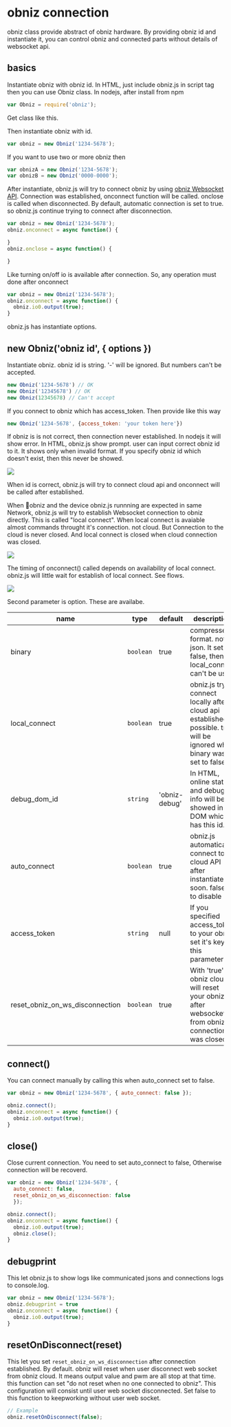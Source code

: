 # obniz connection

obniz class provide abstract of obniz hardware.
By providing obniz id and instantiate it, you can control obniz and connected parts without details of websocket api.

## basics

Instantiate obniz with obniz id.
In HTML, just include obniz.js in script tag then you can use Obniz class.
In nodejs, after install from npm

```javascript
var Obniz = require('obniz');
```
Get class like this.

Then instantiate obniz with id.
```javascript
var obniz = new Obniz('1234-5678');
```
If you want to use two or more obniz then
```javascript
var obnizA = new Obniz('1234-5678');
var obnizB = new Obniz('0000-0000');
```

After instantiate, obniz.js will try to connect obniz by using [obniz Websocket API](https://obniz.io/doc/about_obniz_api).
Connection was established, onconnect function will be called. onclose is called when disconnected.
By default, automatic connection is set to true. so obniz.js continue trying to connect after disconnection.

```javascript
var obniz = new Obniz('1234-5678');
obniz.onconnect = async function() {

}
obniz.onclose = async function() {

}
```

Like turning on/off io is available after connection. So, any operation must done after onconnect

```javascript
var obniz = new Obniz('1234-5678');
obniz.onconnect = async function() {
  obniz.io0.output(true);
}
```

obniz.js has instantiate options.

## new Obniz('obniz id', { options })

Instantiate obniz.
obniz id is string. '-' will be ignored. But numbers can't be accepted.

```javascript
new Obniz('1234-5678') // OK
new Obniz('12345678') // OK
new Obniz(12345678) // Can't accept
```

If you connect to obniz which has access_token. Then provide like this way

```javascript
new Obniz('1234-5678', {access_token: 'your token here'})
```

If obniz is is not correct, then connection never established. In nodejs it will show error.
In HTML, obniz.js show prompt. user can input correct obniz id to it.
It shows only when invalid format. If you specify obniz id which doesn't exist, then this never be showed.

![](images/obniz_prompt.png)

When id is correct, obniz.js will try to connect cloud api and onconnect will be called after established.

When obniz and the device obniz.js runnning are expected in same Network, obniz.js will try to establish Websocket connection to obniz directly. This is called "local connect". When local connect is avaiable almost commands throught it's connection. not cloud. But Connection to the cloud is never closed.
And local connect is closed when cloud connection was closed.

![](images/local_connect.png)

The timing of onconnect() called depends on availability of local connect.
obniz.js will little wait for establish of local connect.
See flows.

![](images/onconnect_flow.png)

Second parameter is option.
These are availabe.

name | type | default | description
--- | --- | --- | ---
binary | `boolean` | true | compressed format. not json. It set to false, then local_connect can't be used
local_connect | `boolean` | true | obniz.js try to connect locally after cloud api established if possible. true will be ignored when binary was set to false
debug_dom_id | `string` | 'obniz-debug' | In HTML, online status and debug info will be showed in DOM which has this id.
auto_connect | `boolean` | true | obniz.js automatically connect to cloud API after instantiate soon. falset to disable it.
access_token | `string` | null | If you specified access_token to your obniz. set it's key to this parameter.
reset_obniz_on_ws_disconnection | `boolean` | true | With 'true', obniz cloud will reset your obniz after websocket from obniz.js connection was closed.


## connect()
You can connect manually by calling this when auto_connect set to false.

```javascript
var obniz = new Obniz('1234-5678', { auto_connect: false });

obniz.connect();
obniz.onconnect = async function() {
  obniz.io0.output(true);
}
```

## close()
Close current connection.
You need to set auto_connect to false, Otherwise connection will be recoverd.

```javascript
var obniz = new Obniz('1234-5678', {
  auto_connect: false,
  reset_obniz_on_ws_disconnection: false
  });

obniz.connect();
obniz.onconnect = async function() {
  obniz.io0.output(true);
  obniz.close();
}
```

## debugprint
This let obniz.js to show logs like communicated jsons and connections logs to console.log.

```javascript
var obniz = new Obniz('1234-5678');
obniz.debugprint = true
obniz.onconnect = async function() {
  obniz.io0.output(true);
}
```

## resetOnDisconnect(reset)

This let you set ```reset_obniz_on_ws_disconnection``` after connection established.
By default. obniz will reset when user disconnect web socket from obniz cloud.
It means output value and pwm are all stop at that time.
this function can set "do not reset when no one connected to obniz".
This configuration will consist until user web socket disconnected.
Set false to this function to keepworking without user web socket.

```Javascript
// Example
obniz.resetOnDisconnect(false);
```